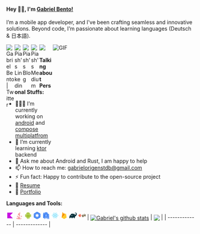 #### Hey 👋🏽, I'm [Gabriel Bento!](https://gotneb.github.io/) 

I’m a mobile app developer, and I've been crafting seamless and innovative solutions. Beyond code, I’m passionate about learning languages (Deutsch & 日本語).

<img align="right" alt="GIF"  width="380px" height="280px" src="https://github.com/Anmol-Baranwal/Cool-GIFs-For-GitHub/assets/74038190/219bcc70-f5dc-466b-9a60-29653d8e8433" />

<a href="https://x.com/Gabriel36509504">
  <img align="left" alt="Gabriel Bento | Twitter" width="22px" src="https://cdn.jsdelivr.net/npm/simple-icons@v3/icons/twitter.svg" />
</a>
<a href="https://www.linkedin.com/in/piashcse/">
  <img align="left" alt="Piash's Linkedin" width="22px" src="https://cdn.jsdelivr.net/npm/simple-icons@v3/icons/linkedin.svg" />
</a>
<a href="https://medium.com/@piashcse">
  <img align="left" alt="Piash's Blog" width="22px" src="https://cdn.jsdelivr.net/npm/simple-icons@v3/icons/medium.svg" />
</a>
<a href="https://piashcse.blogspot.com/">
  <img align="left" alt="Piash's Medium" width="22px" src="https://cdn.jsdelivr.net/npm/simple-icons@v3/icons/blogger.svg" />
</a>

![](https://komarev.com/ghpvc/?username=piashcse&color=brightgreen&style=flat)

**Talking about Personal Stuffs:**

- 👨🏽‍💻 I’m currently working on [android](https://developer.android.com/docs) and [compose multiplatfrom](https://www.jetbrains.com/lp/compose-multiplatform/)
- 🌱 I’m currently learning [ktor](https://ktor.io/docs/welcome.html) backend
- 💬 Ask me about Android and Rust, I am happy to help
- 📫 How to reach me: gabrielorigenstdb@gmail.com
- ⚡ Fun fact: Happy to contribute to the open-source project
- 📝 [Resume](https://drive.google.com)
- 🤵 [Portfolio](https://gotneb.github.io/)

</bre>

**Languages and Tools:**  

<code><img height="20" src="https://raw.githubusercontent.com/devicons/devicon/master/icons/kotlin/kotlin-plain.svg"></code>
<code><img height="20" src="https://raw.githubusercontent.com/devicons/devicon/master/icons/java/java-plain.svg"></code>
<code><img height="20" src="https://raw.githubusercontent.com/devicons/devicon/master/icons/android/android-plain.svg"></code>
<code><img height="20" src="https://raw.githubusercontent.com/devicons/devicon/master/icons/jetpackcompose/jetpackcompose-plain.svg"></code>
<code><img height="20" src="https://raw.githubusercontent.com/devicons/devicon/master/icons/androidstudio/androidstudio-plain.svg"></code>
<code><img height="20" src="https://raw.githubusercontent.com/github/explore/80688e429a7d4ef2fca1e82350fe8e3517d3494d/topics/react/react.png"></code>
<code><img height="20" src="https://raw.githubusercontent.com/github/explore/80688e429a7d4ef2fca1e82350fe8e3517d3494d/topics/firebase/firebase.png"></code>
<code><img height="20" src="https://raw.githubusercontent.com/devicons/devicon/master/icons/gradle/gradle-original.svg"></code> 
<code><img height="20" src="https://raw.githubusercontent.com/github/explore/80688e429a7d4ef2fca1e82350fe8e3517d3494d/topics/git/git.png"></code>
</bre>
| <a href="https://github.com/piashcse/github-readme-stats"><img align="center" src="https://github-readme-stats.vercel.app/api?username=gotneb&show_icons=true&include_all_commits=true&theme=buefy&hide_border=true" alt="Gabriel's github stats" /></a> | <a href="https://github.com/piashcse/github-readme-stats"><img align="center" src="https://github-readme-stats.vercel.app/api/top-langs/?username=piashcse&layout=compact&theme=buefy&hide_border=true" /></a> |
| ------------- | ------------- |
